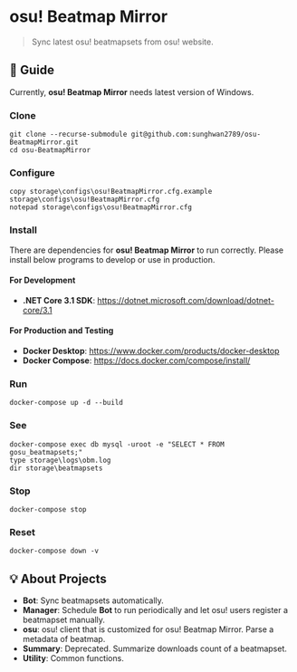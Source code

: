 # osu! Beatmap Mirror

> Sync latest osu! beatmapsets from osu! website.

## 📖 Guide

Currently, **osu! Beatmap Mirror** needs latest version of Windows.

### Clone

```
git clone --recurse-submodule git@github.com:sunghwan2789/osu-BeatmapMirror.git
cd osu-BeatmapMirror
```

### Configure

```
copy storage\configs\osu!BeatmapMirror.cfg.example storage\configs\osu!BeatmapMirror.cfg
notepad storage\configs\osu!BeatmapMirror.cfg
```

### Install

There are dependencies for **osu! Beatmap Mirror** to run correctly. Please install below programs to develop or use in production.

#### For Development

- **.NET Core 3.1 SDK**: https://dotnet.microsoft.com/download/dotnet-core/3.1

#### For Production and Testing

- **Docker Desktop**: https://www.docker.com/products/docker-desktop
- **Docker Compose**: https://docs.docker.com/compose/install/

### Run

```
docker-compose up -d --build
```

### See

```
docker-compose exec db mysql -uroot -e "SELECT * FROM gosu_beatmapsets;"
type storage\logs\obm.log
dir storage\beatmapsets
```

### Stop

```
docker-compose stop
```

### Reset

```
docker-compose down -v
```

## 💡 About Projects

- **Bot**: Sync beatmapsets automatically.
- **Manager**: Schedule **Bot** to run periodically and let osu! users register a beatmapset manually.
- **osu**: osu! client that is customized for osu! Beatmap Mirror. Parse a metadata of beatmap.
- **Summary**: Deprecated. Summarize downloads count of a beatmapset.
- **Utility**: Common functions.

